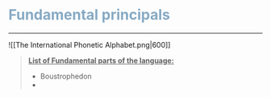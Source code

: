 <h1><font color="#87AAC4"> Fundamental principals </font></h1>

___

![[The International Phonetic Alphabet.png|600]]

> **<ins>List of Fundamental parts of the language:<ins>**
> - Boustrophedon
> - 